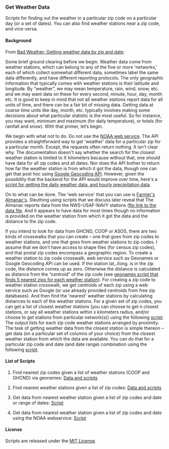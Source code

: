 ### Get Weather Data

Scripts for finding out the weather in a particular zip code on a particular day (or a set of dates). You can also find weather stations near a zip code, and vice-versa. 

#### Background
From [Bad Weather: Getting weather data by zip and date](http://gbytes.gsood.com/2013/06/27/bad-weather-getting-weather-data-by-zip-and-date/): 

Some brief ground clearing before we begin. Weather data come from weather stations, which can belong to any of the five or more 'networks,' each of which collect somewhat different data, sometimes label the same data differently, and have different reporting protocols. The only geographic information that typically comes with weather stations is their latitude and longitude. By “weather”, we may mean temperature, rain, wind, snow, etc. and we may want data on these for every second, minute, hour, day, month etc. It is good to keep in mind that not all weather stations report data for all units of time, and there can be a fair bit of missing data. Getting data at coarse time units like day, month, etc. typically involves making some decisions about what particular statistic is the most useful. So for instance, you may want, minimum and maximum (for daily temperature), or totals (for rainfall and snow). With that primer, let’s begin.

We begin with what not to do. Do not use the [NOAA web service](http://www.ncdc.noaa.gov/cdo-web/webservices). The API provides a straightforward way to get 'weather' data for a particular zip for a particular month. Except, the requests often return nothing. It isn't clear why. The documentation doesn't say whether the search for the closest weather station is limited to X kilometers because without that, one should have data for all zip codes and all dates. Nor does the API bother to return how far the weather station is from which it got the data, though one can get that post hoc using [Google Geocoding API](https://developers.google.com/maps/documentation/geocoding/). However, given the possibility that the backend for the API would improve over time, here's a [script for getting the daily weather data, and hourly precipitation data](noaaweb/).

On to what can be done. The 'web service' that you can use is [Farmer's Almanac's](http://www.almanac.com/weather). Sleuthing using scripts that we discuss later reveal that The Almanac reports data from the NWS-USAF-NAVY stations ([ftp link to the data file](ftp://ftp.ncdc.noaa.gov/pub/data/inventories/WBAN.TXT.Z). And it appears to have data for most times though no information is provided on the weather station from which it got the data and the distance to the zip code.

If you intend to look for data from GHCND, COOP or ASOS, there are two kinds of crosswalks that you can create – one that goes from zip codes to weather stations, and one that goes from weather stations to zip codes. I assume that we don’t have access to shape files (for census zip codes), and that postal zip codes encompass a geographic region. To create a weather station to zip code crosswalk, web service such as Geonames or Google Geocoding API can be used. If the station lat,./long. is in the zip code, the distance comes up as zero. Otherwise the distance is calculated as distance from the “centroid” of the zip code (see [geonames script that finds 5 nearest zips for each weather station](ws2zip/)). For creating a zip code to weather station crosswalk, we get centroids of each zip using a web service such as Google (or use already provided centroids from free zip databases). And then find the 'nearest' weather stations by calculating distances to each of the weather stations. For a given set of zip codes, you can get a list of closest weather stations (you can choose to get n closest stations, or say all weather stations within x kilometers radius, and/or choose to get stations from particular network(s)) using the following [script](zip2ws/). The output lists for each zip code weather stations arranged by proximity. The task of getting weather data from the closest station is simple thereon – get data (on a particular set of columns of your choice) from the closest weather station from which the data are available. You can do that for a particular zip code and date (and date range) combination using the following [script](zip2wd/).

#### List of Scripts

1. Find nearest zip codes given a list of weather stations (COOP and GHCND) via geonames: [Data and scripts](ws2zip/)

2. Find nearest weather stations given a list of zip codes: [Data and scripts](zip2ws/)

3. Get data from nearest weather station given a list of zip codes and date or range of dates: [Script](zip2wd/)

4. Get data from nearest weather station given a list of zip codes and date using the NOAA webservice: [Script](noaaweb/)

#### License

Scripts are released under the [MIT License](License.md).
